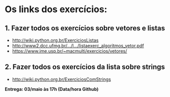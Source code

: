 # Os links dos exercícios:

## 1. Fazer todos os exercícios sobre vetores e listas

- http://wiki.python.org.br/ExerciciosListas
- http://www2.dcc.ufmg.br/…/l…/listaexerc_algoritmos_vetor.pdf
- https://www.ime.usp.br/~macmulti/exercicios/vetores/

## 2. Fazer todos os exercícios da lista sobre strings

- http://wiki.python.org.br/ExerciciosComStrings

**Entrega: 03/maio às 17h (Data/hora Github)**
